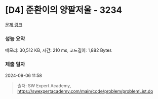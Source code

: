 # [D4] 준환이의 양팔저울 - 3234 

[문제 링크](https://swexpertacademy.com/main/code/problem/problemDetail.do?contestProbId=AWAe7XSKfUUDFAUw) 

### 성능 요약

메모리: 30,512 KB, 시간: 210 ms, 코드길이: 1,882 Bytes

### 제출 일자

2024-09-06 11:58



> 출처: SW Expert Academy, https://swexpertacademy.com/main/code/problem/problemList.do